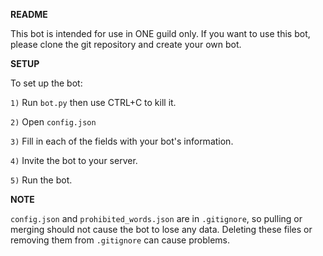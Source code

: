 **README**

This bot is intended for use in ONE guild only. If you want to use this bot, please clone
the git repository and create your own bot. 

**SETUP**

To set up the bot:

`1)` Run `bot.py` then use CTRL+C to kill it. 

`2)` Open `config.json`

`3)` Fill in each of the fields with your bot's information.

`4)` Invite the bot to your server.

`5)` Run the bot. 

**NOTE**

`config.json` and `prohibited_words.json` are in `.gitignore`, so pulling or merging
should not cause the bot to lose any data. Deleting these files or removing them from `.gitignore`
can cause problems. 